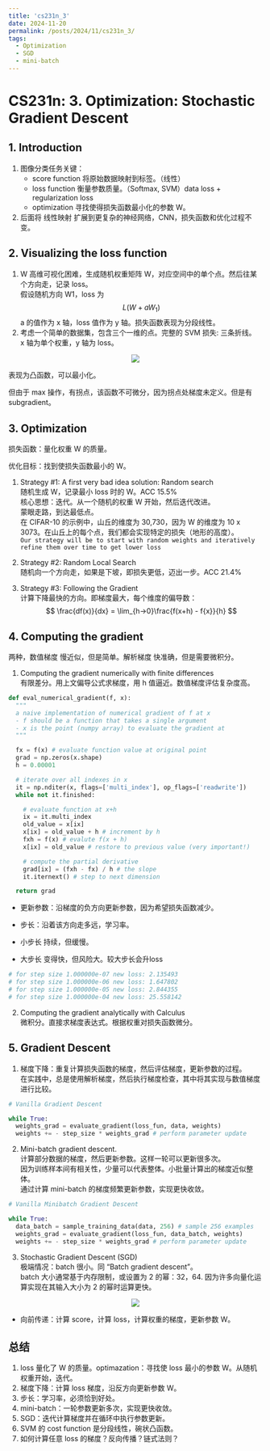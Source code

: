 ```yaml
---
title: 'cs231n_3'
date: 2024-11-20
permalink: /posts/2024/11/cs231n_3/
tags:
  - Optimization
  - SGD
  - mini-batch
---
```


# CS231n: 3. Optimization: Stochastic Gradient Descent

## 1. Introduction
1. 图像分类任务关键：
   - score function 将原始数据映射到标签。（线性）
   - loss function 衡量参数质量。（Softmax, SVM）data loss + regularization loss
   - optimization 寻找使得损失函数最小化的参数 W。
2. 后面将 线性映射 扩展到更复杂的神经网络，CNN，损失函数和优化过程不变。

## 2. Visualizing the loss function
1. W 高维可视化困难，生成随机权重矩阵 W，对应空间中的单个点。然后往某个方向走，记录 loss。\
   假设随机方向 W1，loss 为 $$ L(W + aW_1) $$
   a 的值作为 x 轴，loss 值作为 y 轴。损失函数表现为分段线性。
2. 考虑一个简单的数据集，包含三个一维的点。完整的 SVM 损失: 三条折线。\
   x 轴为单个权重，y 轴为 loss。

<div style="text-align: center;">
  <img src="/images/SVM_loss_vis.png" style="width: auto; height: auto;">
</div>

表现为凸函数，可以最小化。

但由于 max 操作，有拐点，该函数不可微分，因为拐点处梯度未定义。但是有 subgradient。

## 3. Optimization
损失函数：量化权重 W 的质量。

优化目标：找到使损失函数最小的 W。

1. Strategy #1: A first very bad idea solution: Random search \
   随机生成 W，记录最小 loss 时的 W。ACC 15.5% \
   核心思想：迭代。从一个随机的权重 W 开始，然后迭代改进。 \
   蒙眼走路，到达最低点。\
   在 CIFAR-10 的示例中，山丘的维度为 30,730，因为 W 的维度为 10 x 3073。在山丘上的每个点，我们都会实现特定的损失（地形的高度）。\
   `Our strategy will be to start with random weights and iteratively refine them over time to get lower loss`

2. Strategy #2: Random Local Search \
   随机向一个方向走，如果是下坡，即损失更低，迈出一步。ACC 21.4% 

3. Strategy #3: Following the Gradient \
   计算下降最快的方向。即梯度最大，每个维度的偏导数：
   $$ \frac{df(x)}{dx} = \lim_{h->0}\frac{f(x+h) - f{x}}{h} $$

## 4. Computing the gradient
两种，数值梯度 慢近似，但是简单。解析梯度 快准确，但是需要微积分。
1. Computing the gradient numerically with finite differences \
   有限差分。用上文偏导公式求梯度，用 h 值逼近。数值梯度评估复杂度高。

``` python
def eval_numerical_gradient(f, x):
  """
  a naive implementation of numerical gradient of f at x
  - f should be a function that takes a single argument
  - x is the point (numpy array) to evaluate the gradient at
  """

  fx = f(x) # evaluate function value at original point
  grad = np.zeros(x.shape)
  h = 0.00001

  # iterate over all indexes in x
  it = np.nditer(x, flags=['multi_index'], op_flags=['readwrite'])
  while not it.finished:

    # evaluate function at x+h
    ix = it.multi_index
    old_value = x[ix]
    x[ix] = old_value + h # increment by h
    fxh = f(x) # evalute f(x + h)
    x[ix] = old_value # restore to previous value (very important!)

    # compute the partial derivative
    grad[ix] = (fxh - fx) / h # the slope
    it.iternext() # step to next dimension

  return grad
```

- 更新参数：沿梯度的负方向更新参数，因为希望损失函数减少。

- 步长：沿着该方向走多远，学习率。
- 小步长 持续，但缓慢。
- 大步长 变得快，但风险大。较大步长会升loss

``` python
# for step size 1.000000e-07 new loss: 2.135493
# for step size 1.000000e-06 new loss: 1.647802
# for step size 1.000000e-05 new loss: 2.844355
# for step size 1.000000e-04 new loss: 25.558142
```
2. Computing the gradient analytically with Calculus \
   微积分。直接求梯度表达式。根据权重对损失函数微分。

## 5. Gradient Descent
1. 梯度下降：重复计算损失函数的梯度，然后评估梯度，更新参数的过程。\
   在实践中，总是使用解析梯度，然后执行梯度检查，其中将其实现与数值梯度进行比较。

``` python
# Vanilla Gradient Descent

while True:
  weights_grad = evaluate_gradient(loss_fun, data, weights)
  weights += - step_size * weights_grad # perform parameter update
```
2. Mini-batch gradient descent. \
   计算部分数据的梯度，然后更新参数。这样一轮可以更新很多次。\
   因为训练样本间有相关性，少量可以代表整体。小批量计算出的梯度近似整体。\
   通过计算 mini-batch 的梯度频繁更新参数，实现更快收敛。

``` python
# Vanilla Minibatch Gradient Descent

while True:
  data_batch = sample_training_data(data, 256) # sample 256 examples
  weights_grad = evaluate_gradient(loss_fun, data_batch, weights)
  weights += - step_size * weights_grad # perform parameter update
```
3. Stochastic Gradient Descent (SGD) \
   极端情况：batch 很小。同 “Batch gradient descent”。\
   batch 大小通常基于内存限制，或设置为 2 的幂：32，64. 因为许多向量化运算实现在其输入大小为 2 的幂时运算更快。

<div style="text-align: center;">
  <img src="/images/flow.png" style="width: auto; height: auto;">
</div>

- 向前传递：计算 score，计算 loss，计算权重的梯度，更新参数 W。

## 总结
1. loss 量化了 W 的质量。optimazation：寻找使 loss 最小的参数 W。从随机权重开始，迭代。
2. 梯度下降：计算 loss 梯度，沿反方向更新参数 W。
3. 步长：学习率，必须恰到好处。
4. mini-batch：一轮参数更新多次，实现更快收敛。
5. SGD：迭代计算梯度并在循环中执行参数更新。
6. SVM 的 cost function 是分段线性，碗状凸函数。
7. 如何计算任意 loss 的梯度？反向传播？链式法则？
